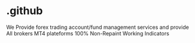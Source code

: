 # .github
We Provide forex trading account/fund management services and provide All brokers MT4 plateforms 100% Non-Repaint Working Indicators
